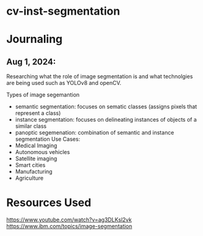 # cv-inst-segmentation

# Journaling
## Aug 1, 2024:
Researching what the role of image segmentation is and what technolgies are being used such as YOLOv8 and openCV.

Types of image segemantion
- semantic segmentation: focuses on sematic classes (assigns pixels that represent a class)
- instance segmentation: focuses on delineating instances of objects of a similar class
- panoptic segemenation: combination of semantic and instance segmentation
Use Cases:
- Medical Imaging
- Autonomous vehicles
- Satellite imaging
- Smart cities
- Manufacturing
- Agriculture

# Resources Used
https://www.youtube.com/watch?v=ag3DLKsl2vk
https://www.ibm.com/topics/image-segmentation
